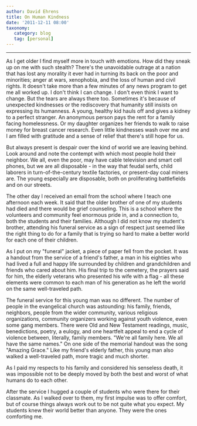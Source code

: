 ```yaml
---
author: David Ehrens
title: On Human Kindness
date: '2011-12-11 08:00'
taxonomy:
   category: blog
   tag: [personal]
---
```

---

As I get older I find myself more in touch with emotions. How did they sneak up on me with such stealth? There's the unavoidable outrage at a nation that has lost any morality it ever had in turning its back on the poor and minorities; anger at wars, xenophobia, and the loss of human and civil rights. It doesn't take more than a few minutes of any news program to get me all worked up. I don't think I can change. I don't even think I want to change. But the tears are always there too. Sometimes it's because of unexpected kindnesses or the rediscovery that humanity still insists on expressing its humanness. A young, healthy kid hauls off and gives a kidney to a perfect stranger. An anonymous person pays the rent for a family facing homelessness. Or my daughter organizes her friends to walk to raise money for breast cancer research. Even little kindnesses wash over me and I am filled with gratitude and a sense of relief that there's still hope for us.

But always present is despair over the kind of world we are leaving behind. Look around and note the contempt with which most people hold their neighbor. We all, even the poor, may have cable television and smart cell phones, but we are all disposable - in the way that feudal serfs, child laborers in turn-of-the-century textile factories, or present-day coal miners are. The young especially are disposable, both on proliferating battlefields and on our streets.

The other day I received an email from the school where I teach one afternoon each week. It said that the older brother of one of my students had died and there would be grief counseling. This is a school where the volunteers and community feel enormous pride in, and a connection to, both the students and their families. Although I did not know my student's brother, attending his funeral service as a sign of respect just seemed like the right thing to do for a family that is trying so hard to make a better world for each one of their children.

As I put on my "funeral" jacket, a piece of paper fell from the pocket. It was a handout from the service of a friend's father, a man in his eighties who had lived a full and happy life surrounded by children and grandchildren and friends who cared about him. His final trip to the cemetery, the prayers said for him, the elderly veterans who presented his wife with a flag - all these elements were common to each man of his generation as he left the world on the same well-traveled path.

The funeral service for this young man was no different. The number of people in the evangelical church was astounding: his family, friends, neighbors, people from the wider community, various religious organizations, community organizers working against youth violence, even some gang members. There were Old and New Testament readings, music, benedictions, poetry, a eulogy, and one heartfelt appeal to end a cycle of violence between, literally, family members. "We're all family here. We all have the same names." On one side of the memorial handout was the song "Amazing Grace." Like my friend's elderly father, this young man also walked a well-traveled path, more tragic and much shorter.

As I paid my respects to his family and considered his senseless death, it was impossible not to be deeply moved by both the best and worst of what humans do to each other.

After the service I hugged a couple of students who were there for their classmate. As I walked over to them, my first impulse was to offer comfort, but of course things always work out to be not quite what you expect. My students knew their world better than anyone. They were the ones comforting me.
